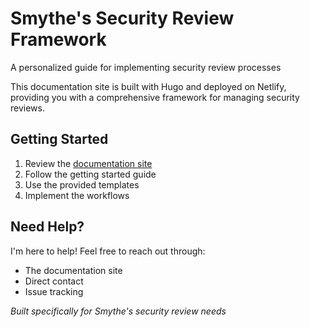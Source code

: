 # Smythe's Security Review Framework
A personalized guide for implementing security review processes

This documentation site is built with Hugo and deployed on Netlify, providing you with a comprehensive framework for managing security reviews.

## Getting Started

1. Review the [documentation site](https://security-sleuth-smythe.netlify.app)
2. Follow the getting started guide
3. Use the provided templates
4. Implement the workflows

## Need Help?

I'm here to help! Feel free to reach out through:
- The documentation site
- Direct contact
- Issue tracking

*Built specifically for Smythe's security review needs*
